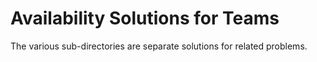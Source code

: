# Availability Solutions for Teams

The various sub-directories are separate solutions for related problems.
